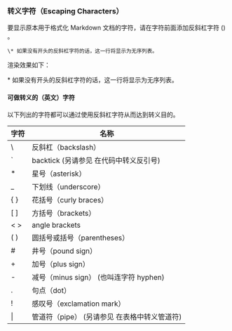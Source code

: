 ### 转义字符（Escaping Characters）

要显示原本用于格式化 Markdown 文档的字符，请在字符前面添加反斜杠字符 (\) 。

```
\* 如果没有开头的反斜杠字符的话，这一行将显示为无序列表。
```

渲染效果如下：

\* 如果没有开头的反斜杠字符的话，这一行将显示为无序列表。

#### 可做转义的（英文）字符

以下列出的字符都可以通过使用反斜杠字符从而达到转义目的。

| 字符	| 名称 |
|------|------|
|\ |反斜杠（backslash）|
|` |backtick (另请参见 在代码中转义反引号)|
|*	|星号（asterisk）|
|_ |下划线（underscore）|
|{ }|	花括号（curly braces）|
|[ ]|	方括号（brackets）|
|< >|	angle brackets|
|( )| 圆括号或括号（parentheses）|
|#	|井号（pound sign）|
|+	|加号（plus sign）|
|-	|减号（minus sign） (也叫连字符 hyphen)|
|.	|句点（dot）|
|!	|感叹号（exclamation mark）|
|\|	|管道符（pipe） (另请参见 在表格中转义管道符)|